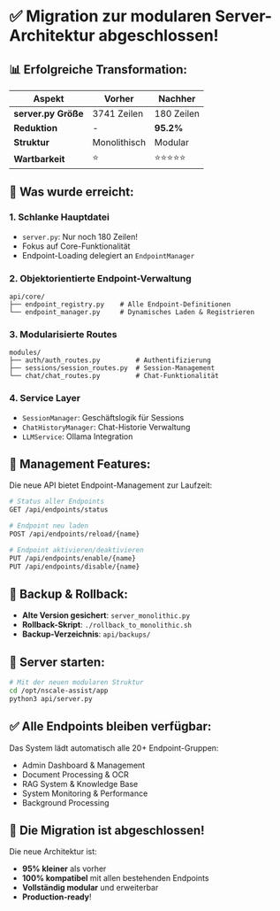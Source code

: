 # ✅ Migration zur modularen Server-Architektur abgeschlossen!

## 📊 Erfolgreiche Transformation:

| Aspekt | Vorher | Nachher |
|--------|--------|---------|
| **server.py Größe** | 3741 Zeilen | 180 Zeilen |
| **Reduktion** | - | **95.2%** |
| **Struktur** | Monolithisch | Modular |
| **Wartbarkeit** | ⭐ | ⭐⭐⭐⭐⭐ |

## 🎯 Was wurde erreicht:

### 1. **Schlanke Hauptdatei**
- `server.py`: Nur noch 180 Zeilen!
- Fokus auf Core-Funktionalität
- Endpoint-Loading delegiert an `EndpointManager`

### 2. **Objektorientierte Endpoint-Verwaltung**
```
api/core/
├── endpoint_registry.py    # Alle Endpoint-Definitionen
└── endpoint_manager.py     # Dynamisches Laden & Registrieren
```

### 3. **Modularisierte Routes**
```
modules/
├── auth/auth_routes.py         # Authentifizierung
├── sessions/session_routes.py  # Session-Management
└── chat/chat_routes.py         # Chat-Funktionalität
```

### 4. **Service Layer**
- `SessionManager`: Geschäftslogik für Sessions
- `ChatHistoryManager`: Chat-Historie Verwaltung
- `LLMService`: Ollama Integration

## 🔧 Management Features:

Die neue API bietet Endpoint-Management zur Laufzeit:

```bash
# Status aller Endpoints
GET /api/endpoints/status

# Endpoint neu laden
POST /api/endpoints/reload/{name}

# Endpoint aktivieren/deaktivieren
PUT /api/endpoints/enable/{name}
PUT /api/endpoints/disable/{name}
```

## 📁 Backup & Rollback:

- **Alte Version gesichert**: `server_monolithic.py`
- **Rollback-Skript**: `./rollback_to_monolithic.sh`
- **Backup-Verzeichnis**: `api/backups/`

## 🚀 Server starten:

```bash
# Mit der neuen modularen Struktur
cd /opt/nscale-assist/app
python3 api/server.py
```

## ✅ Alle Endpoints bleiben verfügbar:

Das System lädt automatisch alle 20+ Endpoint-Gruppen:
- Admin Dashboard & Management
- Document Processing & OCR
- RAG System & Knowledge Base
- System Monitoring & Performance
- Background Processing

## 🎉 Die Migration ist abgeschlossen!

Die neue Architektur ist:
- **95% kleiner** als vorher
- **100% kompatibel** mit allen bestehenden Endpoints
- **Vollständig modular** und erweiterbar
- **Production-ready**!